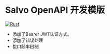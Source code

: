 # Salvo OpenAPI 开发模版

[![Rust](https://github.com/qi-xmu/salvo_api_temp/actions/workflows/rust.yml/badge.svg)](https://github.com/qi-xmu/salvo_api_temp/actions/workflows/rust.yml)

- 添加了Bearer JWT认证方式。
- 添加了错误处理
- 接口频率限制
